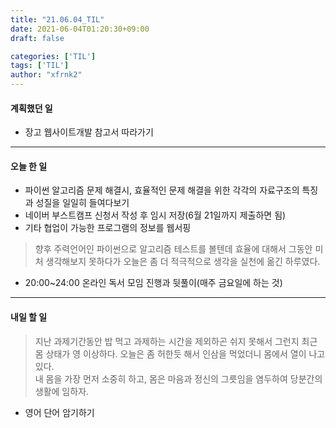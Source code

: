 ```yaml
---
title: "21.06.04_TIL"
date: 2021-06-04T01:20:30+09:00
draft: false

categories: ['TIL']
tags: ['TIL']
author: "xfrnk2"
---
```

#### 계획했던 일
+ 장고 웹사이트개발 참고서 따라가기
---
#### 오늘 한 일
+ 파이썬 알고리즘 문제 해결시, 효율적인 문제 해결을 위한 각각의 자료구조의 특징과 성질을 일일히 들여다보기
+ 네이버 부스트캠프 신청서 작성 후 임시 저장(6월 21일까지 제출하면 됨)
+ 기타 협업이 가능한 프로그램의 정보를 웹서핑
> 향후 주력언어인 파이썬으로 알고리즘 테스트를 볼텐데 효율에 대해서 그동안 미처 생각해보지 못하다가 오늘은 좀 더 적극적으로 생각을 실천에 옮긴 하루였다.
+ 20:00~24:00 온라인 독서 모임 진행과 뒷풀이(매주 금요일에 하는 것)

---   
#### 내일 할 일 
> 지난 과제기간동안 밥 먹고 과제하는 시간을 제외하곤 쉬지 못해서 그런지 최근 몸 상태가 영 이상하다. 오늘은 좀 허한듯 해서 인삼을 먹었더니 몸에서 열이 나고 있다.   
> 내 몸을 가장 먼저 소중히 하고, 몸은 마음과 정신의 그릇임을 염두하여 당분간의 생활에 임하자.
+ 영어 단어 암기하기